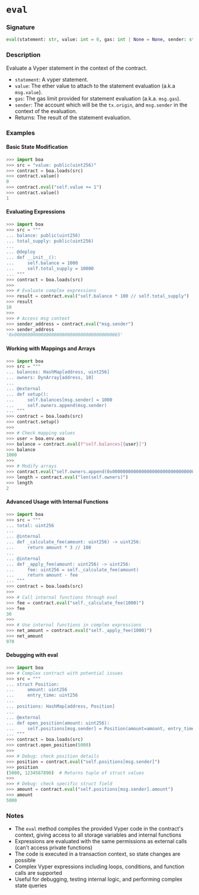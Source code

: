 # `eval`

### Signature

```python
eval(statement: str, value: int = 0, gas: int | None = None, sender: str | None = None) -> Any
```

### Description

Evaluate a Vyper statement in the context of the contract.

- `statement`: A vyper statement.
- `value`: The ether value to attach to the statement evaluation (a.k.a `msg.value`).
- `gas`: The gas limit provided for statement evaluation (a.k.a. `msg.gas`).
- `sender`: The account which will be the `tx.origin`, and `msg.sender` in the context of the evaluation.
- Returns: The result of the statement evaluation.

### Examples

#### Basic State Modification

```python
>>> import boa
>>> src = "value: public(uint256)"
>>> contract = boa.loads(src)
>>> contract.value()
0
>>> contract.eval("self.value += 1")
>>> contract.value()
1
```

#### Evaluating Expressions

```python
>>> import boa
>>> src = """
... balance: public(uint256)
... total_supply: public(uint256)
... 
... @deploy
... def __init__():
...     self.balance = 1000
...     self.total_supply = 10000
... """
>>> contract = boa.loads(src)
>>> 
>>> # Evaluate complex expressions
>>> result = contract.eval("self.balance * 100 // self.total_supply")
>>> result
10
>>> 
>>> # Access msg context
>>> sender_address = contract.eval("msg.sender")
>>> sender_address
'0x0000000000000000000000000000000000000065'
```

#### Working with Mappings and Arrays

```python
>>> import boa
>>> src = """
... balances: HashMap[address, uint256]
... owners: DynArray[address, 10]
... 
... @external
... def setup():
...     self.balances[msg.sender] = 1000
...     self.owners.append(msg.sender)
... """
>>> contract = boa.loads(src)
>>> contract.setup()
>>> 
>>> # Check mapping values
>>> user = boa.env.eoa
>>> balance = contract.eval(f"self.balances[{user}]")
>>> balance
1000
>>> 
>>> # Modify arrays
>>> contract.eval("self.owners.append(0x0000000000000000000000000000000000000123)")
>>> length = contract.eval("len(self.owners)")
>>> length
2
```

#### Advanced Usage with Internal Functions

```python
>>> import boa
>>> src = """
... total: uint256
... 
... @internal
... def _calculate_fee(amount: uint256) -> uint256:
...     return amount * 3 // 100
... 
... @internal
... def _apply_fee(amount: uint256) -> uint256:
...     fee: uint256 = self._calculate_fee(amount)
...     return amount - fee
... """
>>> contract = boa.loads(src)
>>> 
>>> # Call internal functions through eval
>>> fee = contract.eval("self._calculate_fee(1000)")
>>> fee
30
>>> 
>>> # Use internal functions in complex expressions
>>> net_amount = contract.eval("self._apply_fee(1000)")
>>> net_amount
970
```

#### Debugging with eval

```python
>>> import boa
>>> # Complex contract with potential issues
>>> src = """
... struct Position:
...     amount: uint256
...     entry_time: uint256
...     
... positions: HashMap[address, Position]
... 
... @external
... def open_position(amount: uint256):
...     self.positions[msg.sender] = Position(amount=amount, entry_time=block.timestamp)
... """
>>> contract = boa.loads(src)
>>> contract.open_position(5000)
>>> 
>>> # Debug: check position details
>>> position = contract.eval("self.positions[msg.sender]")
>>> position
(5000, 1234567890)  # Returns tuple of struct values
>>> 
>>> # Debug: check specific struct field
>>> amount = contract.eval("self.positions[msg.sender].amount")
>>> amount
5000
```

### Notes

- The `eval` method compiles the provided Vyper code in the contract's context, giving access to all storage variables and internal functions
- Expressions are evaluated with the same permissions as external calls (can't access private functions)
- The code is executed in a transaction context, so state changes are possible
- Complex Vyper expressions including loops, conditions, and function calls are supported
- Useful for debugging, testing internal logic, and performing complex state queries
